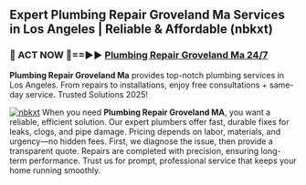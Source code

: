 ## Expert Plumbing Repair Groveland Ma Services in Los Angeles | Reliable & Affordable (nbkxt)  

<h3>🚿 ACT NOW 🌟==►► <a href="https://tinyurl.com/2ne6vx2x" rel="nofollow">Plumbing Repair Groveland Ma 24/7</a></h3>

**Plumbing Repair Groveland Ma** provides top-notch plumbing services in Los Angeles. From repairs to installations, enjoy free consultations + same-day service. Trusted Solutions 2025!

[![nbkxt](https://i.imgur.com/4PFF4AK.jpeg)](https://tinyurl.com/2ne6vx2x)
When you need **Plumbing Repair Groveland MA**, you want a reliable, efficient solution. Our expert plumbers offer fast, durable fixes for leaks, clogs, and pipe damage. Pricing depends on labor, materials, and urgency—no hidden fees. First, we diagnose the issue, then provide a transparent quote. Repairs are completed with precision, ensuring long-term performance. Trust us for prompt, professional service that keeps your home running smoothly.